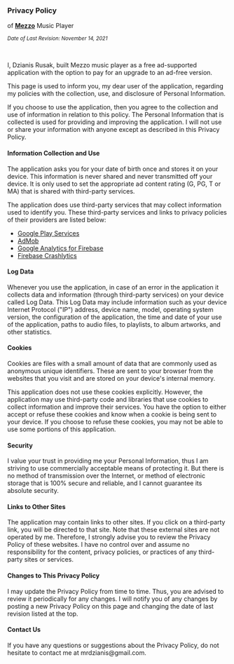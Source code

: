
<h3>Privacy Policy</h3>
<p>of <a href="https://play.google.com/store/apps/details?id=mr.dzianis.music_player"><b>Mezzo</b></a> Music Player</p>

<p><sub><i>Date of Last Revision: November 14, 2021</i></sub></p>
<br>

<p>I, Dzianis Rusak, built Mezzo music player as a free ad-supported application with the option to pay for an upgrade to an ad-free version.</p>

<p>This page is used to inform you, my dear user of the application, regarding my policies with the collection, use, and disclosure of Personal Information.</p>

<p>If you choose to use the application, then you agree to the collection and use of information in relation to this policy. The Personal Information that is collected is used for providing and improving the application. I will not use or share your information with anyone except as described in this Privacy Policy.</p>

<h4>Information Collection and Use</h4>

<p>The application asks you for your date of birth once and stores it on your device. This information is never shared and never transmitted off your device. It is only used to set the appropriate ad content rating (G, PG, T or MA) that is shared with third-party services.</p>

<p>The application does use third-party services that may collect information used to identify you. These third-party services and links to privacy policies of their providers are listed below:</p>

<ul>
    <li><a href="https://www.google.com/policies/privacy/">Google Play Services</a></li>
    <li><a href="https://support.google.com/admob/answer/6128543?hl=en">AdMob</a></li>
    <li><a href="https://firebase.google.com/policies/analytics">Google Analytics for Firebase</a></li>
    <li><a href="https://firebase.google.com/support/privacy/">Firebase Crashlytics</a></li>
</ul>

<h4>Log Data</h4>

<p>Whenever you use the application, in case of an error in the application it collects data and information (through third-party services) on your device called Log Data. This Log Data may include information such as your device Internet Protocol ("IP") address, device name, model, operating system version, the configuration of the application, the time and date of your use of the application, paths to audio files, to playlists, to album artworks, and other statistics.</p>

<h4>Cookies</h4>

<p>Cookies are files with a small amount of data that are commonly used as anonymous unique identifiers. These are sent to your browser from the websites that you visit and are stored on your device's internal memory.</p>

<p>This application does not use these cookies explicitly. However, the application may use third-party code and libraries that use cookies to collect information and improve their services. You have the option to either accept or refuse these cookies and know when a cookie is being sent to your device. If you choose to refuse these cookies, you may not be able to use some portions of this application.</p>

<h4>Security</h4>

<p>I value your trust in providing me your Personal Information, thus I am striving to use commercially acceptable means of protecting it. But there is no method of transmission over the Internet, or method of electronic storage that is 100% secure and reliable, and I cannot guarantee its absolute security.</p>

<h4>Links to Other Sites</h4>

<p>The application may contain links to other sites. If you click on a third-party link, you will be directed to that site. Note that these external sites are not operated by me. Therefore, I strongly advise you to review the Privacy Policy of these websites. I have no control over and assume no responsibility for the content, privacy policies, or practices of any third-party sites or services.</p>

<h4>Changes to This Privacy Policy</h4>

<p>I may update the Privacy Policy from time to time. Thus, you are advised to review it periodically for any changes. I will notify you of any changes by posting a new Privacy Policy on this page and changing the date of last revision listed at the top.</p>

<h4>Contact Us</h4>

<p>If you have any questions or suggestions about the Privacy Policy, do not hesitate to contact me at <span>m</span><span>r</span><span>d</span><span>z</span><span>i</span><span>a</span>nis@<span>g</span>mail<span>.</span>com.</p>
